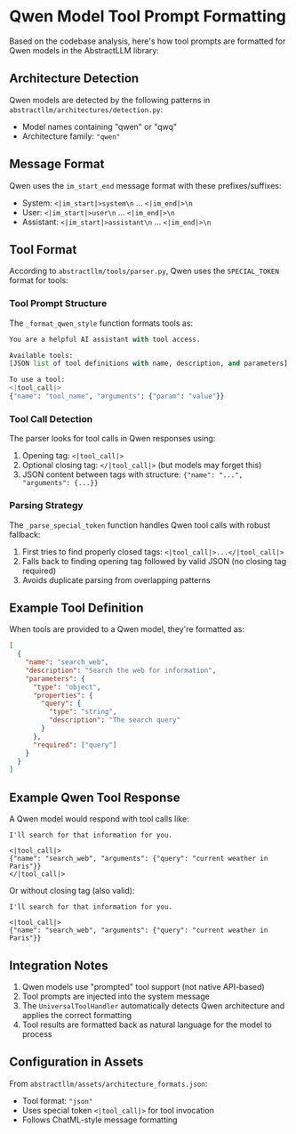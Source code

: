 # Qwen Model Tool Prompt Formatting

Based on the codebase analysis, here's how tool prompts are formatted for Qwen models in the AbstractLLM library:

## Architecture Detection

Qwen models are detected by the following patterns in `abstractllm/architectures/detection.py`:
- Model names containing "qwen" or "qwq"
- Architecture family: `"qwen"`

## Message Format

Qwen uses the `im_start_end` message format with these prefixes/suffixes:
- System: `<|im_start|>system\n` ... `<|im_end|>\n`
- User: `<|im_start|>user\n` ... `<|im_end|>\n`
- Assistant: `<|im_start|>assistant\n` ... `<|im_end|>\n`

## Tool Format

According to `abstractllm/tools/parser.py`, Qwen uses the `SPECIAL_TOKEN` format for tools:

### Tool Prompt Structure

The `_format_qwen_style` function formats tools as:

```python
You are a helpful AI assistant with tool access.

Available tools:
[JSON list of tool definitions with name, description, and parameters]

To use a tool:
<|tool_call|>
{"name": "tool_name", "arguments": {"param": "value"}}
```

### Tool Call Detection

The parser looks for tool calls in Qwen responses using:
1. Opening tag: `<|tool_call|>`
2. Optional closing tag: `</|tool_call|>` (but models may forget this)
3. JSON content between tags with structure: `{"name": "...", "arguments": {...}}`

### Parsing Strategy

The `_parse_special_token` function handles Qwen tool calls with robust fallback:
1. First tries to find properly closed tags: `<|tool_call|>...</|tool_call|>`
2. Falls back to finding opening tag followed by valid JSON (no closing tag required)
3. Avoids duplicate parsing from overlapping patterns

## Example Tool Definition

When tools are provided to a Qwen model, they're formatted as:

```json
[
  {
    "name": "search_web",
    "description": "Search the web for information",
    "parameters": {
      "type": "object",
      "properties": {
        "query": {
          "type": "string",
          "description": "The search query"
        }
      },
      "required": ["query"]
    }
  }
]
```

## Example Qwen Tool Response

A Qwen model would respond with tool calls like:

```
I'll search for that information for you.

<|tool_call|>
{"name": "search_web", "arguments": {"query": "current weather in Paris"}}
</|tool_call|>
```

Or without closing tag (also valid):

```
I'll search for that information for you.

<|tool_call|>
{"name": "search_web", "arguments": {"query": "current weather in Paris"}}
```

## Integration Notes

1. Qwen models use "prompted" tool support (not native API-based)
2. Tool prompts are injected into the system message
3. The `UniversalToolHandler` automatically detects Qwen architecture and applies the correct formatting
4. Tool results are formatted back as natural language for the model to process

## Configuration in Assets

From `abstractllm/assets/architecture_formats.json`:
- Tool format: `"json"`
- Uses special token `<|tool_call|>` for tool invocation
- Follows ChatML-style message formatting